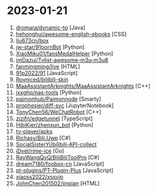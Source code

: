 # 2023-01-21

1. [dromara/dynamic-tp](https://github.com/dromara/dynamic-tp "🔥🔥🔥轻量级动态线程池，内置监控告警功能，集成三方中间件线程池管理，基于主流配置中心（已支持Nacos、Apollo，Zookeeper、Consul、Etcd，可通过SPI自定义实现）。Lightweight dynamic threadpool, with monitoring and alarming functions, base on popular config centers (already support Nacos、Apollo、Zookeeper、Consul, can be customized through SPI).") [Java]
2. [hehonghui/awesome-english-ebooks](https://github.com/hehonghui/awesome-english-ebooks "经济学人(含音频)、纽约客、卫报、连线、大西洋月刊等英语杂志免费下载,支持epub、mobi、pdf格式, 每周更新") [CSS]
3. [liu673cn/box](https://github.com/liu673cn/box "TVbox开源版（空壳-自行配置）") 
4. [jw-star/91pornBot](https://github.com/jw-star/91pornBot "91、好色、麻豆视频解析下载，机器人发送电报。仅供学习，禁止用于非法用途。") [Python]
5. [XiaoMiku01/fansMedalHelper](https://github.com/XiaoMiku01/fansMedalHelper "新版B站粉丝牌助手 全自动升级粉丝牌") [Python]
6. [imDazui/Tvlist-awesome-m3u-m3u8](https://github.com/imDazui/Tvlist-awesome-m3u-m3u8 "直播源相关资源汇总 📺 💯 IPTV、M3U —— 勤洗手、戴口罩，祝愿所有人百毒不侵") 
7. [fanmingming/live](https://github.com/fanmingming/live "✯ 一个国内可直连的直播源分享项目 ✯ 🔕 永久免费 直连访问 完善的台标 直播源支持IPv4/IPv6双栈访问 🔕") [HTML]
8. [91p2022/91](https://github.com/91p2022/91 "91porn 解锁91pornVIP Authorize anyone to distribute for non-profit 授权任何人非盈利分发") [JavaScript]
9. [Rovniced/bilibili-skin](https://github.com/Rovniced/bilibili-skin "哔哩哔哩个性装扮主题") 
10. [MaaAssistantArknights/MaaAssistantArknights](https://github.com/MaaAssistantArknights/MaaAssistantArknights "《明日方舟》小助手，全日常一键长草！| An Arknights assistant compatible with EN, JP, KR, ZH_TW clients") [C++]
11. [jxxghp/nas-tools](https://github.com/jxxghp/nas-tools "NAS媒体库资源归集、整理自动化工具") [Python]
12. [paimonhub/Paimonnode](https://github.com/paimonhub/Paimonnode "Free subcribe for everyone") [Smarty]
13. [prophesier/diff-svc](https://github.com/prophesier/diff-svc "Singing Voice Conversion via diffusion model") [JupyterNotebook]
14. [TonyChen56/WeChatRobot](https://github.com/TonyChen56/WeChatRobot "PC版微信机器人 微信Api、WeChatApis.dll、微信聊天机器人 python微信api 微信接口 微信数据库解密") [C++]
15. [zizifn/edgetunnel](https://github.com/zizifn/edgetunnel "Running V2ray inside edge/serverless functions") [TypeScript]
16. [HibiKier/zhenxun_bot](https://github.com/HibiKier/zhenxun_bot "基于 Nonebot2 和 go-cqhttp 开发，以 postgresql 作为数据库，非常可爱的绪山真寻bot") [Python]
17. [tv-player/apks](https://github.com/tv-player/apks "一影视，TV影视，安卓") 
18. [Richasy/Bili.Uwp](https://github.com/Richasy/Bili.Uwp "适用于新系统UI的哔哩") [C#]
19. [SocialSisterYi/bilibili-API-collect](https://github.com/SocialSisterYi/bilibili-API-collect "哔哩哔哩-API收集整理【不断更新中....】") 
20. [iDvel/rime-ice](https://github.com/iDvel/rime-ice "Rime 配置：雾凇拼音 | 长期维护的简体词库") [Go]
21. [RayWangQvQ/BiliBiliToolPro](https://github.com/RayWangQvQ/BiliBiliToolPro "B 站（bilibili）自动任务工具，支持docker、青龙、k8s等多种部署方式。敏感肌也能用。") [C#]
22. [dream7180/foobox-cn](https://github.com/dream7180/foobox-cn "DUI 配置 for foobar2000") [JavaScript]
23. [pt-plugins/PT-Plugin-Plus](https://github.com/pt-plugins/PT-Plugin-Plus "PT 助手 Plus，为 Microsoft Edge、Google Chrome、Firefox 浏览器插件（Web Extensions），主要用于辅助下载 PT 站的种子。") [JavaScript]
24. [xiaoss2022/xssvip](https://github.com/xiaoss2022/xssvip "") 
25. [JohnChen201502/jinpian](https://github.com/JohnChen201502/jinpian "中国禁片") [HTML]
